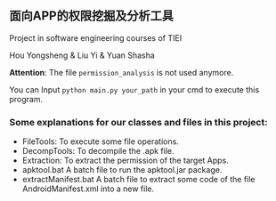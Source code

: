 ## 面向APP的权限挖掘及分析工具

Project in software engineering courses of TIEI

Hou Yongsheng & Liu Yi & Yuan Shasha 

**Attention**: The file ```permission_analysis``` is not used anymore.

You can Input  ```python main.py your_path```  in your cmd to execute this program.

### Some explanations for our classes and files in this project:
* FileTools:
  To execute some file operations.
* DecompTools:
  To decompile the .apk file.
* Extraction:
  To extract the permission of the target Apps.
* apktool.bat
  A batch file to run the apktool.jar package.
* extractManifest.bat
  A batch file to extract some code of the file AndroidManifest.xml into a new file.
